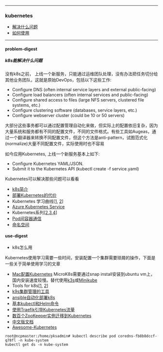 
---

### kubernetes
+ [解决什么问题](#problem-digest)
+ [如何使用](#use-digest)

---

#### problem-digest
##### k8s能解决什么问题

没有k8s之前， 上线一个新服务，只能通过运维团队处理，没有办法把任务切分给其他业务团队，这就是原始DevOps，包括以下这些工作:

+ Configure DNS (often internal service layers and external public-facing)
+ Configure load balancers (often internal services and public-facing)
+ Configure shared access to files (large NFS servers, clustered file systems, etc.)
+ Configure clustering software (databases, service layers, etc.)
+ Configure webserver cluster (could be 10 or 50 servers)

大部分这些事务都可以通过配置管理自动化来做，但实际上的配置依旧复杂，因为大量系统和服务都有不同的配置文件，不同的文件格式。有些工具如Augeas，通过一个翻译器来转换不同配置文件，但这个方法是anti-pattern，试图范式化(normalize)大量不同配置文件，实际使用时也不容易

如今应用Kubernetes, 上线一个新服务基本上如下:

+ Configure Kubernetes YAML/JSON.
+ Submit it to the Kubernetes API (kubectl create -f service.yaml)

Kubernetes可以解决那些问题可以看看
+ [k8s简介](https://mp.weixin.qq.com/s/JSipXCkLAMIpNa4UGDRogQ)
+ [部署Kubernetes的代价](https://mp.weixin.qq.com/s/zzn61ADe2RA7K0L4-EMAOA)
+ Kubernetes 学习曲线[[1](https://mp.weixin.qq.com/s/H8guIwQlMoKnN9OI_Om3RA), [2](https://opensource.com/article/19/6/kubernetes-basics)]
+ [Azure Kubernetes Service](https://docs.microsoft.com/en-us/azure/aks/concepts-clusters-workloads)
+ Kubernetes系列[[2](https://mp.weixin.qq.com/s/OZGLS0UsN9PiMqMaOzzpJA),[3](https://mp.weixin.qq.com/s/EHoSVCDFZoQar32nkl2-Mw),[4](https://mp.weixin.qq.com/s/ZjqEy4hCnGEcBdVfrFgzRQ)]
+ [Pod间容器通信 ](https://mp.weixin.qq.com/s/I2qA29Lpkdnowd8Txv7ftg)
+ [命名空间](https://mp.weixin.qq.com/s/KzhBWfbHDZaqFqN-jUsUCw)

#### use-digest
+ k8s怎么用

Kubernetes使用学习需要一些时间，安装配置一个集群需要琐屑的操作，下面是一些关于简单使用学习的文章
+ [Mac配置Kubernetes](https://mp.weixin.qq.com/s/A0hogBew98ekE-HDXVYNkA)
    MicroK8s需要通过snap install安装到ubuntu vm上，国内安装速度较慢。替代使用[k3s](https://k3s.io/)或[Minikube](https://github.com/kubernetes/minikube)
+ Tools for k8s[[1](https://mp.weixin.qq.com/s/nsfr6sArLotsB9U4MU7-wg), [2](https://mp.weixin.qq.com/s/CAroslMhKt21y6_XYYXqQg)]
+ [k9s集群管理的工具](https://mp.weixin.qq.com/s/Jwy42KmPhMC_1sfFrizoLQ)
+ [ansible自动化部署k8s](https://github.com/easzlab/kubeasz)
+ [基本kubectl和Helm命令](https://mp.weixin.qq.com/s/JpCVNcU2hrfHS2d_Xcttvw)
+ [使用Traefik引导Kubernetes流量](https://mp.weixin.qq.com/s/edMBhL5XtyAsILHSeTWBdA)
+ [数百个ZooKeeper实例迁移到Kubernetes](https://mp.weixin.qq.com/s/AaVTgZc_vUtKD_WytKIW5A)
+ [中文版文档](https://linfan1.gitbooks.io/kubernetes-chinese-docs/content/index.html)
+ [Awesome-Kubernetes](https://ramitsurana.gitbooks.io/awesome-kubernetes/content/)

```
root@ncpmaster:/home/pksadmin# kubectl describe pod coredns-fb8b8dccf-q78fl -n kube-system
kubectl get ds -n kube-system
```
